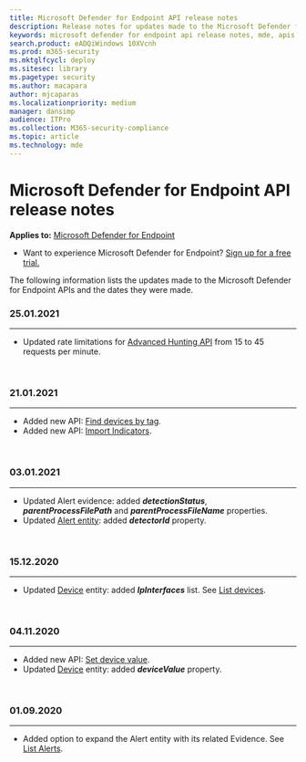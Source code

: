 ```yaml
---
title: Microsoft Defender for Endpoint API release notes
description: Release notes for updates made to the Microsoft Defender for Endpoint set of APIs.
keywords: microsoft defender for endpoint api release notes, mde, apis, mdatp api, updates, notes, release
search.product: eADQiWindows 10XVcnh
ms.prod: m365-security
ms.mktglfcycl: deploy
ms.sitesec: library
ms.pagetype: security
ms.author: macapara
author: mjcaparas
ms.localizationpriority: medium
manager: dansimp
audience: ITPro
ms.collection: M365-security-compliance
ms.topic: article
ms.technology: mde
---
```


# Microsoft Defender for Endpoint API release notes

**Applies to:** [Microsoft Defender for Endpoint](https://go.microsoft.com/fwlink/?linkid=2154037)

- Want to experience Microsoft Defender for Endpoint? [Sign up for a free trial.](https://www.microsoft.com/microsoft-365/windows/microsoft-defender-atp?ocid=docs-wdatp-exposedapis-abovefoldlink) 

The following information lists the updates made to the Microsoft Defender for Endpoint APIs and the dates they were made.


### 25.01.2021
<hr>

- Updated rate limitations for [Advanced Hunting API](run-advanced-query-api.md) from 15 to 45 requests per minute. 

<br>

### 21.01.2021
<hr>

- Added new API: [Find devices by tag](machine-tags.md). 
- Added new API: [Import Indicators](import-ti-indicators.md). 

<br>

### 03.01.2021
<hr>

- Updated Alert evidence: added ***detectionStatus***, ***parentProcessFilePath*** and ***parentProcessFileName*** properties.
- Updated [Alert entity](alerts.md): added ***detectorId*** property.

<br>

### 15.12.2020
<hr>

- Updated [Device](machine.md) entity: added ***IpInterfaces*** list. See [List devices](get-machines.md).

<br>

### 04.11.2020
<hr>

- Added new API: [Set device value](set-device-value.md).
- Updated [Device](machine.md) entity: added ***deviceValue*** property.

<br>

### 01.09.2020
<hr>

- Added option to expand the Alert entity with its related Evidence. See [List Alerts](get-alerts.md).

<br>
<br>